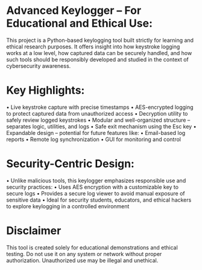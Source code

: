 
# Advanced Keylogger – For Educational and Ethical Use:
This project is a Python-based keylogging tool built strictly for learning and ethical research purposes. It offers insight into how keystroke logging works at a low level, how captured data can be securely handled, and how such tools should be responsibly developed and studied in the context of cybersecurity awareness.

# Key Highlights:
• Live keystroke capture with precise timestamps
• AES-encrypted logging to protect captured data from unauthorized access
• Decryption utility to safely review logged keystrokes
• Modular and well-organized structure – separates logic, utilities, and logs
• Safe exit mechanism using the Esc key
• Expandable design – potential for future features like:
• Email-based log reports
• Remote log synchronization
• GUI for monitoring and control

# Security-Centric Design:
• Unlike malicious tools, this keylogger emphasizes responsible use and security practices:
• Uses AES encryption with a customizable key to secure logs
• Provides a secure log viewer to avoid manual exposure of sensitive data
• Ideal for security students, educators, and ethical hackers to explore keylogging in a controlled environment

# Disclaimer
This tool is created solely for educational demonstrations and ethical testing. Do not use it on any system or network without proper authorization. Unauthorized use may be illegal and unethical.
